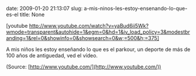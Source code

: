 date: 2009-01-20 21:13:07
slug: a-mis-ninos-les-estoy-ensenando-lo-que-es-el
title: None

[youtube http://www.youtube.com/watch?v=yaBud6ii5Wk?wmode=transparent&autohide=1&egm=0&hd=1&iv_load_policy=3&modestbranding=1&rel=0&showinfo=0&showsearch=0&w;=500&h;=375]

A mis niños les estoy enseñando lo que es el parkour, un deporte de más de 100 años de antiguedad, ved el vídeo.

(Source: [http://www.youtube.com/](http://www.youtube.com/))

